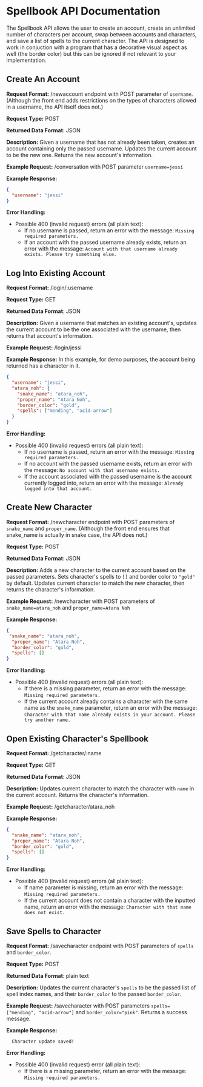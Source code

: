 # Spellbook API Documentation
The Spellbook API allows the user to create an account, create an unlimited number of characters per account, swap between accounts and characters, and save a list of spells to the current character. The API is designed to work in conjuction with a program that has a decorative visual aspect as well (the border color) but this can be ignored if not relevant to your implementation.

## Create An Account
**Request Format:** /newaccount endpoint with POST parameter of `username`. (Although the front end adds restrictions on the types of characters allowed in a username, the API itself does not.)

**Request Type:** POST

**Returned Data Format**: JSON

**Description:** Given a username that has not already been taken, creates an account containing only the passed username. Updates the current account to be the new one. Returns the new account's information.

**Example Request:** /conversation with POST parameter `username=jessi`

**Example Response:**

```json
{
  "username": "jessi"
}
```

**Error Handling:**
- Possible 400 (invalid request) errors (all plain text):
  - If no username is passed, return an error with the message: `Missing required parameters.`
  - If an account with the passed username already exists, return an error with the message: `Account with that username already exists. Please try something else.`

## Log Into Existing Account
**Request Format:** /login/:username

**Request Type:** GET

**Returned Data Format**: JSON

**Description:** Given a username that matches an existing account's, updates the current account to be the one associated with the username, then returns that account's information.

**Example Request:** /login/jessi

**Example Response:**
In this example, for demo purposes, the account being returned has a character in it.

```json
{
  "username": "jessi",
  "atara_noh": {
    "snake_name": "atara_noh",
    "proper_name": "Atara Noh",
    "border_color": "gold",
    "spells": ["mending", "acid-arrow"]
  }
}
```

**Error Handling:**
- Possible 400 (invalid request) errors (all plain text):
  - If no username is passed, return an error with the message: `Missing required parameters.`
  - If no account with the passed username exists, return an error with the message: `No account with that username exists.`
  - If the account associated with the passed username is the account currently logged into, return an error with the message: `Already logged into that account.`

## Create New Character
**Request Format:** /newcharacter endpoint with POST parameters of `snake_name`  and `proper_name`. (Although the front end ensures that snake_name is actually in snake case, the API does not.)

**Request Type:** POST

**Returned Data Format**: JSON

**Description:** Adds a new character to the current account based on the passed parameters. Sets character's spells to `[]` and border color to `"gold"` by default. Updates current character to match the new character, then returns the character's information.

**Example Request:** /newcharacter with POST parameters of `snake_name=atara_noh` and `proper_name=Atara Noh`

**Example Response:**

```json
{
 "snake_name": "atara_noh",
  "proper_name": "Atara Noh",
  "border_color": "gold",
  "spells": []
}
```

**Error Handling:**
- Possible 400 (invalid request) errors (all plain text):
  - If there is a missing parameter, return an error with the message: `Missing required parameters.`
  - If the current account already contains a character with the same name as the `snake_name` parameter, return an error with the message: `Character with that name already exists in your account. Please try another name.`

## Open Existing Character's Spellbook
**Request Format:** /getcharacter/:name

**Request Type:** GET

**Returned Data Format**: JSON

**Description:** Updates current character to match the character with `name` in the current account. Returns the character's information.

**Example Request:** /getcharacter/atara_noh

**Example Response:**

```json
{
  "snake_name": "atara_noh",
  "proper_name": "Atara Noh",
  "border_color": "gold",
  "spells": []
}
```

**Error Handling:**
- Possible 400 (invalid request) errors (all plain text):
  - If name parameter is missing, return an error with the message: `Missing required parameters.`
  - If the current account does not contain a character with the inputted name, return an error with the message: `Character with that name does not exist.`

## Save Spells to Character
**Request Format:** /savecharacter endpoint with POST parameters of `spells`  and `border_color`.

**Request Type:** POST

**Returned Data Format**: plain text

**Description:** Updates the current character's `spells` to be the passed list of spell index names, and their `border_color` to the passed `border_color`.

**Example Request:** /savecharacter with POST parameters `spells=["mending", "acid-arrow"]` and `border_color="pink"`. Returns a success message.

**Example Response:**

```
  Character update saved!
```

**Error Handling:**
- Possible 400 (invalid request) error (all plain text):
  - If there is a missing parameter, return an error with the message: `Missing required parameters.`